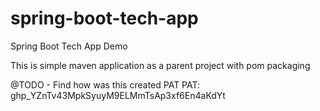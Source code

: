 # spring-boot-tech-app
Spring Boot Tech App Demo

This is simple maven application as a parent project with pom packaging

@TODO - Find how was this created PAT
PAT: 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